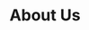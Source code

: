 ---
title: About Us
slug: /about-us
sections:
  - title:
      text: About The Catalyst Centre
      color: text-dark
      styles:
        self:
          textAlign: center
      type: TitleBlock
    subtitle: Empowering Africa's Youth to Shape a Sustainable Future
    text: >
      The Catalyst Centre is a pioneering youth-led institution dedicated to empowering Africa's next generation of leaders. We focus on tackling the continent's most pressing challenges: climate change, sustainable resource management, and the governance of critical minerals. Recognizing the potential of Africa's youth and the continent's role in the global energy transition, we equip young people with the knowledge, skills, and platforms needed to drive sustainable development and advocate for equitable resource governance.
    actions:
      - label: Explore Our Work
        url: /our-work # Link to the Our Work page
        icon: arrowRight
        iconPosition: right
        style: primary
        type: Button
    colors: bg-neutral-fg-dark
    styles:
      self:
        padding:
          - pt-40
          - pl-4
          - pb-40
          - pr-4
        alignItems: center
        flexDirection: row-reverse # You might want to change this for About Us (e.g., 'col' or 'row')
        justifyContent: center
      text:
        textAlign: center
      subtitle:
        textAlign: center
    type: GenericSection
    backgroundImage:
      type: BackgroundImage
      altText: Abstract background representing collaboration and growth
      backgroundSize: cover
      backgroundPosition: center
      backgroundRepeat: no-repeat
      opacity: 100
      url: /images/abstract-background.svg # Keep or replace placeholder image
  - title:
      text: Meet the Team
      color: text-dark
      styles:
        self:
          textAlign: center
      type: TitleBlock
    # Update these file paths when you save the JSON profiles
    people:
      - content/data/gwaze.json
      - content/data/ellen.json
      - content/data/majory.json
    variant: three-col-grid
    colors: bg-light-fg-dark
    styles:
      self:
        padding:
          - pt-16
          - pl-16
          - pb-16
          - pr-16
        justifyContent: center
      subtitle:
        textAlign: center
    type: FeaturedPeopleSection
  - title:
      text: What Sets Us Apart
      color: text-dark
      styles:
        self:
          textAlign: center
      type: TitleBlock
    subtitle: Our Unique Approach to Driving Change
    items:
      - title: Focus Intersection
        subtitle: Youth, Climate, Minerals
        text: >-
          We uniquely address the critical intersection of youth leadership, climate action, and the sustainable governance of critical minerals – tackling key challenges for Africa's future.
        colors: bg-neutral-fg-dark
        styles:
          self:
            padding:
              - pt-8
              - pl-8
              - pb-8
              - pr-8
            textAlign: left
            borderRadius: x-large
            flexDirection: col # Changed from row for vertical layout per item
        type: FeaturedItem
        # Optional: Add relevant icon image here if desired
      - title: Youth-Driven Empowerment
        subtitle: Leading the Change
        text: >-
          We empower Africa's youth not just as participants, but as key stakeholders and leaders actively shaping the continent's sustainable development agenda from the ground up.
        colors: bg-neutral-fg-dark
        styles:
          self:
            padding:
              - pt-8
              - pl-8
              - pb-8
              - pr-8
            textAlign: left
            borderRadius: x-large
            flexDirection: col # Changed from row
        type: FeaturedItem
        # Optional: Add relevant icon image here if desired
      - title: Tech & Innovation Focus
        subtitle: Amplifying Impact
        text: >-
          We leverage technology, data-driven solutions, and innovative platforms to amplify youth voices, enhance transparency, and drive systemic change in climate and resource sectors.
        colors: bg-neutral-fg-dark
        styles:
          self:
            padding:
              - pt-8
              - pl-8
              - pb-8
              - pr-8
            textAlign: left
            borderRadius: x-large
            flexDirection: col # Changed from row
        type: FeaturedItem
        # Optional: Add relevant icon image here if desired
    # Removed the 'actions' button from this section
    variant: three-col-grid # Changed from toggle-list
    colors: bg-light-fg-dark
    styles:
      self:
        padding:
          - pb-40
          - pt-16
          - pl-3
          - pr-3
        justifyContent: center
      subtitle:
        textAlign: center
    type: FeaturedItemsSection
seo:
  metaTitle: About Us - The Catalyst Centre
  metaDescription: Learn about The Catalyst Centre's mission to empower Africa's youth for climate action and sustainable resource governance.
  socialImage: /images/catalyst-centre-social-share.jpg # Use site default or specific image
  type: Seo
type: PageLayout
---